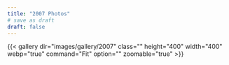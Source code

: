 ```yaml
---
title: "2007 Photos"
# save as draft
draft: false
---
```


{{< gallery dir="images/gallery/2007" class="" height="400" width="400" webp="true" command="Fit" option="" zoomable="true" >}}
